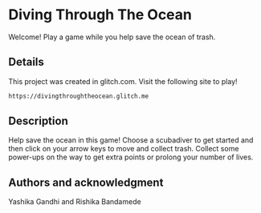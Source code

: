 # Diving Through The Ocean

Welcome! Play a game while you help save the ocean of trash.

## Details

This project was created in glitch.com. Visit the following site to play!

```bash
https://divingthroughtheocean.glitch.me
```

## Description

Help save the ocean in this game! Choose a scubadiver to get started and then click on your arrow keys to move and collect trash. Collect some power-ups on the way to get extra points or prolong your number of lives.

## Authors and acknowledgment
Yashika Gandhi and Rishika Bandamede
